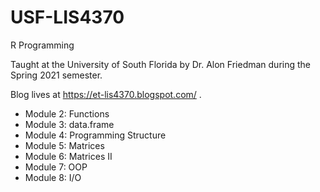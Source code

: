 # USF-LIS4370
R Programming

Taught at the University of South Florida by Dr. Alon Friedman during the 
Spring 2021 semester.

Blog lives at https://et-lis4370.blogspot.com/ .

* Module 2: Functions
* Module 3: data.frame
* Module 4: Programming Structure
* Module 5: Matrices
* Module 6: Matrices II
* Module 7: OOP
* Module 8: I/O
